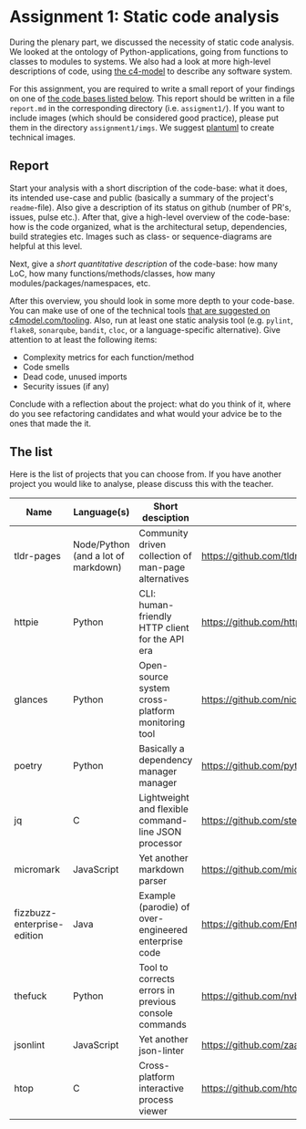 # Assignment 1: Static code analysis

During the plenary part, we discussed the necessity of static code analysis. We looked at the ontology of Python-applications, going from functions to classes to modules to systems. We also had a look at more high-level descriptions of code, using [the c4-model](https://c4model.com/) to describe any software system.

For this assignment, you are required to write a small report of your findings on one of [the code bases listed below](#the-list). This report should be written in a file `report.md` in the corresponding directory (i.e. `assigment1/`). If you want to include images (which should be considered good practice), please put them in the directory `assignment1/imgs`. We suggest [plantuml](https://plantuml.com/) to create technical images.

## Report

Start your analysis with a short discription of the code-base: what it does, its intended use-case and public (basically a summary of the project's `readme`-file). Also give a description of its status on github (number of PR's, issues, pulse etc.). After that, give a high-level overview of the code-base: how is the code organized, what is the architectural setup, dependencies, build strategies etc. Images such as class- or sequence-diagrams are helpful at this level.

Next, give a *short quantitative description* of the code-base: how many LoC, how many functions/methods/classes, how many modules/packages/namespaces, etc.

After this overview, you should look in some more depth to your code-base. You can make use of one of the technical tools [that are suggested on c4model.com/tooling](https://c4model.com/tooling). Also, run at least one static analysis tool (e.g. `pylint`, `flake8`, `sonarqube`, `bandit`, `cloc`, or a language-specific alternative). Give attention to at least the following items:

- Complexity metrics for each function/method
- Code smells
- Dead code, unused imports
- Security issues (if any)

Conclude with a reflection about the project: what do you think of it, where do you see refactoring candidates and what would your advice be to the ones that made the it.

## The list

Here is the list of projects that you can choose from. If you have another project you would like to analyse, please discuss this with the teacher.

Name | Language(s) | Short desciption | url
---|---|---|---
tldr-pages | Node/Python (and a lot of markdown) | Community driven collection of man-page alternatives | https://github.com/tldr-pages/tldr
httpie | Python | CLI: human-friendly HTTP client for the API era | https://github.com/httpie/cli
glances | Python | Open-source system cross-platform monitoring tool | https://github.com/nicolargo/glances
poetry | Python | Basically a dependency manager manager | https://github.com/python-poetry/poetry
jq | C | Lightweight and flexible command-line JSON processor | https://github.com/stedolan/jq
micromark | JavaScript | Yet another markdown parser | https://github.com/micromark/micromark
fizzbuzz-enterprise-edition | Java | Example (parodie) of over-engineered enterprise code | https://github.com/EnterpriseQualityCoding/FizzBuzzEnterpriseEdition
thefuck | Python | Tool to corrects errors in previous console commands | https://github.com/nvbn/thefuck
jsonlint | JavaScript | Yet another json-linter | https://github.com/zaach/jsonlint
htop | C | Cross-platform interactive process viewer | https://github.com/htop-dev/htop





